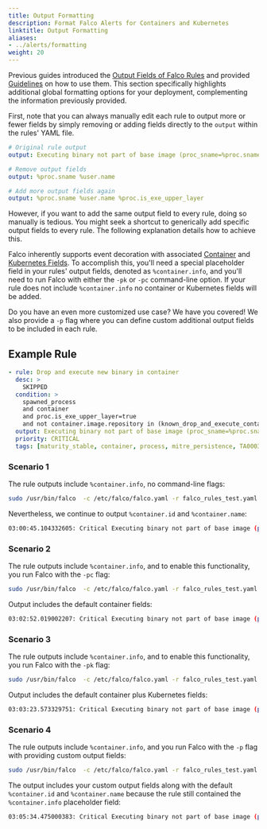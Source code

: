 ```yaml
---
title: Output Formatting
description: Format Falco Alerts for Containers and Kubernetes
linktitle: Output Formatting
aliases:
- ../alerts/formatting
weight: 20
---
```


Previous guides introduced the [Output Fields of Falco Rules](/docs/rules/basic-elements/#output) and provided [Guidelines](/docs/rules/style-guide/#output-fields) on how to use them. This section specifically highlights additional global formatting options for your deployment, complementing the information previously provided.

First, note that you can always manually edit each rule to output more or fewer fields by simply removing or adding fields directly to the `output` within the rules' YAML file.


```yaml
# Original rule output
output: Executing binary not part of base image (proc_sname=%proc.sname user=%user.name process=%proc.name proc_exepath=%proc.exepath parent=%proc.pname command=%proc.cmdline terminal=%proc.tty %container.info)

# Remove output fields
output: %proc.sname %user.name

# Add more output fields again
output: %proc.sname %user.name %proc.is_exe_upper_layer
```

However, if you want to add the same output field to every rule, doing so manually is tedious. You might seek a shortcut to generically add specific output fields to every rule. The following explanation details how to achieve this.

Falco inherently supports event decoration with associated [Container](https://falco.org/docs/reference/rules/supported-fields/#field-class-container) and [Kubernetes Fields](https://falco.org/docs/reference/rules/supported-fields/#field-class-k8s). To accomplish this, you'll need a special placeholder field in your rules' output fields, denoted as `%container.info`, and you'll need to run Falco with either the `-pk` or `-pc` command-line option. If your rule does not include `%container.info` no container or Kubernetes fields will be added.

Do you have an even more customized use case? We have you covered! We also provide a `-p` flag where you can define custom additional output fields to be included in each rule.

## Example Rule

```yaml
- rule: Drop and execute new binary in container
  desc: >
    SKIPPED
  condition: >
    spawned_process
    and container
    and proc.is_exe_upper_layer=true 
    and not container.image.repository in (known_drop_and_execute_containers)
  output: Executing binary not part of base image (proc_sname=%proc.sname user=%user.name process=%proc.name proc_exepath=%proc.exepath parent=%proc.pname command=%proc.cmdline terminal=%proc.tty %container.info)
  priority: CRITICAL
  tags: [maturity_stable, container, process, mitre_persistence, TA0003, PCI_DSS_11.5.1]
```

### Scenario 1

The rule outputs include `%container.info`, no command-line flags:

```bash 
sudo /usr/bin/falco  -c /etc/falco/falco.yaml -r falco_rules_test.yaml -p
```

Nevertheless, we continue to output `%container.id` and `%container.name`:

```bash
03:00:45.104332605: Critical Executing binary not part of base image (proc_sname=bash user=root process=sleep proc_exepath=/tmp/sleep parent=bash command=sleep 10000 terminal=34816 container_id=0fdb3cd5b5fc container_name=optimistic_newton)
```

### Scenario 2

The rule outputs include `%container.info`, and to enable this functionality, you run Falco with the `-pc` flag:

```bash 
sudo /usr/bin/falco  -c /etc/falco/falco.yaml -r falco_rules_test.yaml -pc
```

Output includes the default container fields:

```bash
03:02:52.019002207: Critical Executing binary not part of base image (proc_sname=bash user=root process=sleep proc_exepath=/tmp/sleep parent=bash command=sleep 10000 terminal=34816 container_id=0fdb3cd5b5fc container_image=ubuntu container_image_tag=latest container_name=optimistic_newton)
```

### Scenario 3

The rule outputs include `%container.info`, and to enable this functionality, you run Falco with the `-pk` flag:

```bash 
sudo /usr/bin/falco  -c /etc/falco/falco.yaml -r falco_rules_test.yaml -pk
```

Output includes the default container plus Kubernetes fields:

```bash
03:03:23.573329751: Critical Executing binary not part of base image (proc_sname=bash user=root process=sleep proc_exepath=/tmp/sleep parent=bash command=sleep 10000 terminal=34816 container_id=0fdb3cd5b5fc container_image=ubuntu container_image_tag=latest container_name=optimistic_newton k8s_ns=my_ns k8s_pod_name=my_pod_name)
```

### Scenario 4

The rule outputs include `%container.info`, and you run Falco with the `-p` flag with providing custom output fields:

```bash 
sudo /usr/bin/falco  -c /etc/falco/falco.yaml -r falco_rules_test.yaml -p "k8s_pod_uid=%k8s.pod.uid proc_pexepath=%proc.pexepath"
```

The output includes your custom output fields along with the default `%container.id` and `%container.name` because the rule still contained the `%container.info` placeholder field:

```bash
03:05:34.475000383: Critical Executing binary not part of base image (proc_sname=bash user=root process=sleep proc_exepath=/tmp/sleep parent=bash command=sleep 10000 terminal=34816 container_id=0fdb3cd5b5fc container_name=optimistic_newton) k8s_pod_uid=my_pod_uid proc_pexepath=/usr/bin/bash
```
